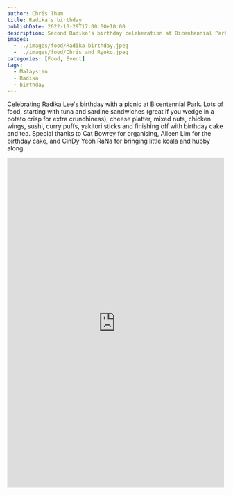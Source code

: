 ```yaml
---
author: Chris Tham
title: Radika's birthday
publishDate: 2022-10-29T17:00:00+10:00
description: Second Radika's birthday celeberation at Bicentennial Park
images:
  - ../images/food/Radika birthday.jpeg
  - ../images/food/Chris and Ryoko.jpeg
categories: [Food, Event]
tags:
  - Malaysian
  - Radika
  - birthday
---
```


Celebrating Radika Lee's birthday with a picnic at Bicentennial Park. Lots of food, starting with tuna and sardine sandwiches (great if you wedge in a potato crisp for extra crunchiness), cheese platter, mixed nuts, chicken wings, sushi, curry puffs, yakitori sticks and finishing off with birthday cake and tea. Special thanks to Cat Bowrey for organising, Aileen Lim for the birthday cake, and CinDy Yeoh RaNa for bringing little koala and hubby along.

<iframe src="https://www.facebook.com/plugins/post.php?href=https%3A%2F%2Fwww.facebook.com%2Fchris1.tham%2Fposts%2Fpfbid02m2LVrFiEJ3mHNHeKNQRF7pRLj5eKTFfBkdyrBpZJ2NCjDyCjS8Q2dHF4N4kSx1P9l&show_text=true&width=500" width="500" height="761" style="border:none;overflow:hidden" scrolling="no" frameborder="0" allowfullscreen="true" allow="autoplay; clipboard-write; encrypted-media; picture-in-picture; web-share"></iframe>

